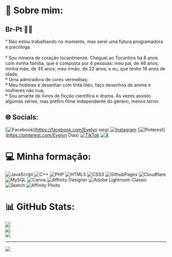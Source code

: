 # 💫 Sobre mim:
## Br-Pt 🏳️‍🌈

° Não estou trabalhando no momento, mas serei uma futura programadora e psicóloga.<br><br>° Sou mineira de coração tocantinense. Cheguei ao Tocantins há 8 anos com minha família, que é composta por 4 pessoas: meu pai, de 46 anos; minha mãe, de 45 anos; meu irmão, de 22 anos; e eu, que tenho 18 anos de idade;<br>º Uma admiradora de cores vermelhas;<br>º Meu hobbies é desenhar com tinta óleo, faço desenhos de anime e mulheres não nua;<br>º Sou amante de livros de ficção cientifica e drama. Ás vezes assisto algumas séries, mas prefiro filme independente do gênero, menos terror.  


## 🌐 Socials:
[![Facebook](https://img.shields.io/badge/Facebook-%231877F2.svg?logo=Facebook&logoColor=white)](https://facebook.com/Evelyn sieg) [![Instagram](https://img.shields.io/badge/Instagram-%23E4405F.svg?logo=Instagram&logoColor=white)](https://instagram.com/evelyn_sieg1) [![Pinterest](https://img.shields.io/badge/Pinterest-%23E60023.svg?logo=Pinterest&logoColor=white)](https://pinterest.com/Evelyn Dias) [![TikTok](https://img.shields.io/badge/TikTok-%23000000.svg?logo=TikTok&logoColor=white)](https://tiktok.com/@evasieg@) [![X](https://img.shields.io/badge/X-black.svg?logo=X&logoColor=white)](https://x.com/evelyn) 

# 💻 Minha formação:
![JavaScript](https://img.shields.io/badge/javascript-%23323330.svg?style=for-the-badge&logo=javascript&logoColor=%23F7DF1E) ![C++](https://img.shields.io/badge/c++-%2300599C.svg?style=for-the-badge&logo=c%2B%2B&logoColor=white) ![PHP](https://img.shields.io/badge/php-%23777BB4.svg?style=for-the-badge&logo=php&logoColor=white) ![HTML5](https://img.shields.io/badge/html5-%23E34F26.svg?style=for-the-badge&logo=html5&logoColor=white) ![CSS3](https://img.shields.io/badge/css3-%231572B6.svg?style=for-the-badge&logo=css3&logoColor=white) ![GithubPages](https://img.shields.io/badge/github%20pages-121013?style=for-the-badge&logo=github&logoColor=white) ![Cloudflare](https://img.shields.io/badge/Cloudflare-F38020?style=for-the-badge&logo=Cloudflare&logoColor=white) ![MySQL](https://img.shields.io/badge/mysql-%2300000f.svg?style=for-the-badge&logo=mysql&logoColor=white) ![Canva](https://img.shields.io/badge/Canva-%2300C4CC.svg?style=for-the-badge&logo=Canva&logoColor=white) ![Affinity Designer](https://img.shields.io/badge/affinity%20designer-%231B72BE.svg?style=for-the-badge&logo=affinity-designer&logoColor=white) ![Adobe Lightroom Classic](https://img.shields.io/badge/Adobe%20Lightroom%20Classic-31A8FF.svg?style=for-the-badge&logo=Adobe%20Lightroom%20Classic&logoColor=white) ![Sketch](https://img.shields.io/badge/Sketch-FFB387?style=for-the-badge&logo=sketch&logoColor=black) ![Affinity Photo](https://img.shields.io/badge/affinity%20photo-%237E4DD2.svg?style=for-the-badge&logo=affinity-photo&logoColor=white)
# 📊 GitHub Stats:
![](https://github-readme-stats.vercel.app/api?username=eva-17&theme=dark&hide_border=false&include_all_commits=false&count_private=true)<br/>
![](https://github-readme-streak-stats.herokuapp.com/?user=eva-17&theme=dark&hide_border=false)<br/>
![](https://github-readme-stats.vercel.app/api/top-langs/?username=eva-17&theme=dark&hide_border=false&include_all_commits=false&count_private=true&layout=compact)

---
[![](https://visitcount.itsvg.in/api?id=eva-17&icon=0&color=0)](https://visitcount.itsvg.in)

<!-- Proudly created with GPRM ( https://gprm.itsvg.in ) -->